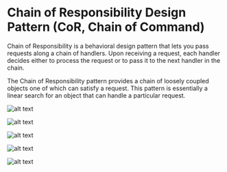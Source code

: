 # Chain of Responsibility Design Pattern (CoR, Chain of Command)

Chain of Responsibility is a behavioral design pattern that lets
you pass requests along a chain of handlers. Upon receiving a
request, each handler decides either to process the request or
to pass it to the next handler in the chain.

The Chain of Responsibility pattern provides a chain of loosely coupled objects one of which can satisfy a request. This pattern is essentially a linear search for an object that can handle a particular request.

![alt text](https://github.com/nchathu2014/design-pattern-final/blob/pattern/chain-of-responsibility/src/images/pattern_cor.JPG?raw=true)

![alt text](https://github.com/nchathu2014/design-pattern-final/blob/pattern/chain-of-responsibility/src/images/pattern_cor_1.JPG?raw=true)

![alt text](https://github.com/nchathu2014/design-pattern-final/blob/pattern/chain-of-responsibility/src/images/pattern_cor_2.JPG?raw=true)

![alt text](https://github.com/nchathu2014/design-pattern-final/blob/pattern/chain-of-responsibility/src/images/pattern_cor_3.JPG?raw=true)

![alt text](https://github.com/nchathu2014/design-pattern-final/blob/pattern/chain-of-responsibility/src/images/pattern_cor_4.JPG?raw=true)
